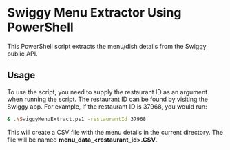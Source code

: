 # Swiggy Menu Extractor Using PowerShell

This PowerShell script extracts the menu/dish details from the Swiggy public API.

## Usage

To use the script, you need to supply the restaurant ID as an argument when running the script. The restaurant ID can be found by visiting the Swiggy app. For example, if the restaurant ID is 37968, you would run:

```sh
& .\SwiggyMenuExtract.ps1 -restaurantId 37968

```

This will create a CSV file with the menu details in the current directory. The file will be named **menu_data_<restaurant_id>.CSV**.
